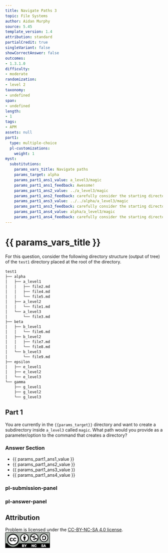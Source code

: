```yaml
---
title: Navigate Paths 3
topic: File Systems
author: Aidan Murphy
source: 5.45
template_version: 1.4
attribution: standard
partialCredit: true
singleVariant: false
showCorrectAnswer: false
outcomes:
- 1.3.1.0
difficulty:
- moderate
randomization:
- level 2
taxonomy:
- undefined
span:
- undefined
length:
- 1
tags:
- APM
assets: null
part1:
  type: multiple-choice
  pl-customizations:
    weight: 1
myst:
  substitutions:
    params_vars_title: Navigate paths
    params_target: alpha
    params_part1_ans1_value: a_level3/magic
    params_part1_ans1_feedback: Awesome!
    params_part1_ans2_value: ../a_level3/magic
    params_part1_ans2_feedback: carefully consider the starting directory
    params_part1_ans3_value: ../../alpha/a_level3/magic
    params_part1_ans3_feedback: carefully consider the starting directory
    params_part1_ans4_value: alpha/a_level3/magic
    params_part1_ans4_feedback: carefully consider the starting directory
---
```

# {{ params_vars_title }}
For this question, consider the following directory structure (output of tree) of the `test1` directory placed at the root of the directory.

```
test1
├── alpha
│   ├── a_level1
│   │   ├── file2.md
│   │   ├── file4.md
│   │   └── file5.md
│   ├── a_level2
│   │   └── file1.md
│   └── a_level3
│       └── file3.md
├── beta
│   ├── b_level1
│   │   └── file6.md
│   ├── b_level2
│   │   ├── file7.md
│   │   └── file8.md
│   └── b_level3
│       └── file9.md
├── epsilon
│   ├── e_level1
│   ├── e_level2
│   └── e_level3
└── gamma
    ├── g_level1
    ├── g_level2
    └── g_level3
```

## Part 1

You are currently in the `{{params_target}}` directory and want to create a subdirectory inside `a_level3` called `magic`.
What path would you provide as a parameter/option to the command that creates a directory?

### Answer Section

- {{ params_part1_ans1_value }}
- {{ params_part1_ans2_value }}
- {{ params_part1_ans3_value }}
- {{ params_part1_ans4_value }}

### pl-submission-panel

### pl-answer-panel

## Attribution

Problem is licensed under the [CC-BY-NC-SA 4.0 license](https://creativecommons.org/licenses/by-nc-sa/4.0/).<br> ![The Creative Commons 4.0 license requiring attribution-BY, non-commercial-NC, and share-alike-SA license.](https://raw.githubusercontent.com/firasm/bits/master/by-nc-sa.png)